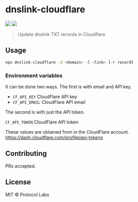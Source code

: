 # dnslink-cloudflare

[![](https://img.shields.io/npm/v/dnslink-cloudflare.svg?style=flat-square)](https://www.npmjs.com/package/dnslink-cloudflare)
[![](https://img.shields.io/badge/freenode-%23ipfs-blue.svg?style=flat-square)](https://webchat.freenode.net/?channels=%23ipfs)

> Update dnslink TXT records in Cloudflare

## Usage

```sh
npx dnslink-cloudflare -d <domain> -l <link> [-r record]
```

### Environment variables

It can be done two ways. The first is with email and API key.

- `CF_API_KEY` CloudFlare API key
- `CF_API_EMAIL` CloudFlare API email

The second is with just the API token.

`CF_API_TOKEN` CloudFlare API token

These values are obtained from in the CloudFlare account. https://dash.cloudflare.com/profile/api-tokens

## Contributing

PRs accepted.

## License

MIT © Protocol Labs
